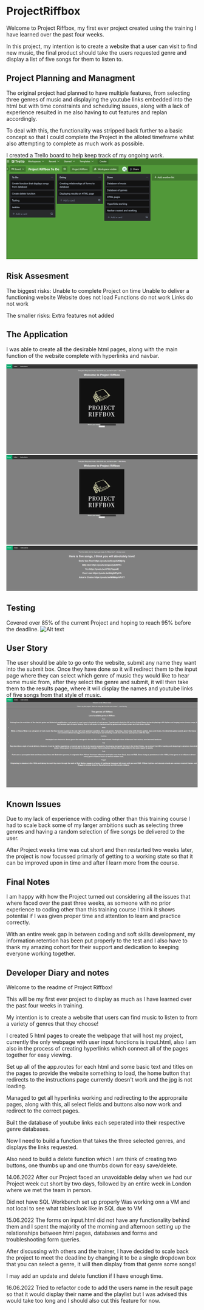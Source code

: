 # ProjectRiffbox

Welcome to Project Riffbox, my first ever project created using the training I have learned over the past four weeks.

In this project, my intention is to create a website that a user can visit to find new music, the final product should take the users requested genre and display a list of five songs for them to listen to.

## Project Planning and Managment

The original project had planned to have multiple features, from selecting three genres of music and displaying the youtube links embedded into the html
but with time constraints and scheduling issues, along with a lack of experience resulted in me also having to cut features and replan accordingly.

To deal with this, the functionality was stripped back further to a basic concept so that I could complete the Project in the alloted timeframe whilst also
attempting to complete as much work as possible.

I created a Trello board to help keep track of my ongoing work.
<img src="https://github.com/QAJackBarclay/ProjectRiffbox/blob/4104427fa4154732d32730bb05e036be386bee28/application/Images/Trello%201.PNG" alt="Alt text" title="Optional title">


## Risk Assesment 
The biggest risks: 
Unable to complete Project on time 
Unable to deliver a functioning website
Website does not load
Functions do not work
Links do not work

The smaller risks:
Extra features not added


## The Application

I was able to create all the desirable html pages, along with the main function of the website complete with hyperlinks and 
navbar.

<img src="https://github.com/QAJackBarclay/ProjectRiffbox/blob/4104427fa4154732d32730bb05e036be386bee28/application/Images/Riffbox.PNG" alt="Alt text" title="Optional title">
<img src="https://github.com/QAJackBarclay/ProjectRiffbox/blob/4104427fa4154732d32730bb05e036be386bee28/application/Images/Riffbox.PNG" alt="Alt text" title="Optional title">
<img src="https://github.com/QAJackBarclay/ProjectRiffbox/blob/4104427fa4154732d32730bb05e036be386bee28/application/Images/Riffbox%20Results.PNG" alt="Alt text" title="Optional title">

## Testing
Covered over 85% of the current Project and hoping to reach 95% before the deadline.
<img src=" " alt="Alt text" title="Optional title">

## User Story
The user should be able to go onto the website, submit any name they want into the submit box. Once they have done so it will redirect them to the input page
where they can select which genre of music they would like to hear some music from, after they select the genre and submit, it will then take them to the results page, where it will display the names and youtube links of five songs from that style of music.
<img src="https://github.com/QAJackBarclay/ProjectRiffbox/blob/4104427fa4154732d32730bb05e036be386bee28/application/Images/Riffbox%20Index.PNG" alt="Alt text" title="Optional title">

## Known Issues 

Due to my lack of experience with coding other than this training course I had to scale back some of my larger ambitions such as selecting three genres and having a random selection of five songs be delivered to the user.

After Project weeks time was cut short and then restarted two weeks later, the project is now focussed primarly of getting to a working state so that it can be improved upon in time and after I learn more from the course.

## Final Notes

I am happy with how the Project turned out considering all the issues that where faced over the past three weeks, as someone with no prior experience to coding 
other than this training course I think it shows potential if I was given proper time and attention to learn and practice correctly. 

With an entire week gap in between coding and soft skills development, my information retention has been put properly to the test and I also have to thank my amazing cohort for their support and dedication to keeping everyone working together.


## Developer Diary and notes
Welcome to the readme of Project Riffbox! 

This will be my first ever project to display as much as I have learned over the past four weeks in training.

My intention is to create a website that users can find music to listen to from a variety of genres that they choose! 

I created 5 html pages to create the webpage that will host my project, currently the only webpage with user input functions is input.html,
also I am also in the process of creating hyperlinks which connect all of the pages together for easy viewing.

Set up all of the app.routes for each html and some basic text and titles on the pages to provide the website something to load, the home button that redirects
to the instructions page currently doesn't work and the jpg is not loading.

Managed to get all hyperlinks working and redirecting to the appropraite pages, along with this, all select fields and buttons also now work and redirect to the correct pages. 

Built the database of youtube links each seperated into their respective genre databases.

Now I need to build a function that takes the three selected genres, and displays the links requested.

Also need to build a delete function which I am think of creating two buttons, one thumbs up and one thumbs down for easy save/delete.


14.06.2022
After our Project faced an unavoidable delay when we had our Project week cut short by two days, followed by an entire week in London where we met the team in person.

Did not have SQL Workbench set up properly 
Was working onn a VM and not local to see what tables look like in SQL due to VM

15.06.2022
The forms on input.html did not have any functionality behind them and I spent the majority of the morning and afternoon setting up the relationships between 
html pages, databases and forms and troubleshooting form queries.

After discussing with others and the trainer, I have decided to scale back the project to meet the deadline by changing it to be a single dropdown box that you can
select a genre, it will then display from that genre some songs! 

I may add an update and delete function if I have enough time.

16.06.2022
Tried to refactor code to add the users name in the result page so that it would display their name and the playlist but I was advised this would take too long
and I should also cut this feature for now.
